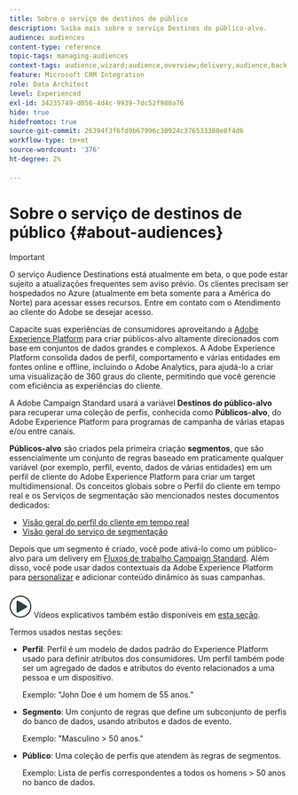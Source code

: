 ```yaml
---
title: Sobre o serviço de destinos de público
description: Saiba mais sobre o serviço Destinos do público-alvo.
audience: audiences
content-type: reference
topic-tags: managing-audiences
context-tags: audience,wizard;audience,overview;delivery,audience,back
feature: Microsoft CRM Integration
role: Data Architect
level: Experienced
exl-id: 34235749-d056-4d4c-9939-7dc52f980a76
hide: true
hidefromtoc: true
source-git-commit: 26394f3f6fd9b67996c30924c376533380e8f4d6
workflow-type: tm+mt
source-wordcount: '376'
ht-degree: 2%

---
```


# Sobre o serviço de destinos de público {#about-audiences}

>[!IMPORTANT]
>
>O serviço Audience Destinations está atualmente em beta, o que pode estar sujeito a atualizações frequentes sem aviso prévio. Os clientes precisam ser hospedados no Azure (atualmente em beta somente para a América do Norte) para acessar esses recursos. Entre em contato com o Atendimento ao cliente do Adobe se desejar acesso.

Capacite suas experiências de consumidores aproveitando a [Adobe Experience Platform](https://experienceleague.adobe.com/docs/experience-platform/landing/home.html) para criar públicos-alvo altamente direcionados com base em conjuntos de dados grandes e complexos. A Adobe Experience Platform consolida dados de perfil, comportamento e várias entidades em fontes online e offline, incluindo o Adobe Analytics, para ajudá-lo a criar uma visualização de 360 graus do cliente, permitindo que você gerencie com eficiência as experiências do cliente.

A Adobe Campaign Standard usará a variável **Destinos do público-alvo** para recuperar uma coleção de perfis, conhecida como **Públicos-alvo**, do Adobe Experience Platform para programas de campanha de várias etapas e/ou entre canais.

**Públicos-alvo** são criados pela primeira criação **segmentos**, que são essencialmente um conjunto de regras baseado em praticamente qualquer variável (por exemplo, perfil, evento, dados de várias entidades) em um perfil de cliente do Adobe Experience Platform para criar um target multidimensional. Os conceitos globais sobre o Perfil do cliente em tempo real e os Serviços de segmentação são mencionados nestes documentos dedicados:

* [Visão geral do perfil do cliente em tempo real](https://experienceleague.adobe.com/docs/experience-platform/profile/home.html)
* [Visão geral do serviço de segmentação](https://experienceleague.adobe.com/docs/experience-platform/segmentation/home.html)

Depois que um segmento é criado, você pode ativá-lo como um público-alvo para um delivery em [Fluxos de trabalho Campaign Standard](../../integrating/using/aep-targeting-audiences.md). Além disso, você pode usar dados contextuais da Adobe Experience Platform para [personalizar](../../integrating/using/aep-personalizing-campaigns.md) e adicionar conteúdo dinâmico às suas campanhas.

![](assets/do-not-localize/how-to-video.png) Vídeos explicativos também estão disponíveis em [esta seção](https://experienceleague.adobe.com/docs/campaign-learn/campaign-standard-tutorials/profiles-and-audiences/audience-destinations/audience-destinations-overview.html).

Termos usados nestas seções:

* **Perfil**: Perfil é um modelo de dados padrão do Experience Platform usado para definir atributos dos consumidores. Um perfil também pode ser um agregado de dados e atributos do evento relacionados a uma pessoa e um dispositivo.

   Exemplo: &quot;John Doe é um homem de 55 anos.&quot;

* **Segmento**: Um conjunto de regras que define um subconjunto de perfis do banco de dados, usando atributos e dados de evento.

   Exemplo: &quot;Masculino > 50 anos.&quot;

* **Público**: Uma coleção de perfis que atendem às regras de segmentos.

   Exemplo: Lista de perfis correspondentes a todos os homens > 50 anos no banco de dados.

